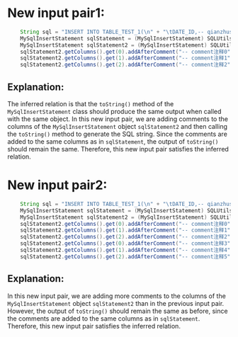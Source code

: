 # New input pair1:
```java
    String sql = "INSERT INTO TABLE_TEST_1(\n" + "\tDATE_ID,-- qianzhushi\n" + "\tCUS_NO -- houzhushi\n,\n" + "\tCUS_NAME\n" + ")\n" + "SELECT A.DATE_ID,\n" + "\tA.CUS_NO,\n" + "\tA.CUS_NAME\n" + "FROM TABLE_TEST_2 \n" + "WHERE COL1='1';";
    MySqlInsertStatement sqlStatement = (MySqlInsertStatement) SQLUtils.parseSingleStatement(sql, DbType.mysql, true);
    MySqlInsertStatement sqlStatement2 = (MySqlInsertStatement) SQLUtils.parseSingleStatement(sql, DbType.mysql, true);
    sqlStatement2.getColumns().get(0).addAfterComment("-- comment注释0");
    sqlStatement2.getColumns().get(1).addAfterComment("-- comment注释1");
    sqlStatement2.getColumns().get(2).addAfterComment("-- comment注释2");
```

## Explanation:
The inferred relation is that the `toString()` method of the `MySqlInsertStatement` class should produce the same output when called with the same object. In this new input pair, we are adding comments to the columns of the `MySqlInsertStatement` object `sqlStatement2` and then calling the `toString()` method to generate the SQL string. Since the comments are added to the same columns as in `sqlStatement`, the output of `toString()` should remain the same. Therefore, this new input pair satisfies the inferred relation.

# New input pair2:
```java
    String sql = "INSERT INTO TABLE_TEST_1(\n" + "\tDATE_ID,-- qianzhushi\n" + "\tCUS_NO -- houzhushi\n,\n" + "\tCUS_NAME\n" + ")\n" + "SELECT A.DATE_ID,\n" + "\tA.CUS_NO,\n" + "\tA.CUS_NAME\n" + "FROM TABLE_TEST_2 \n" + "WHERE COL1='1';";
    MySqlInsertStatement sqlStatement = (MySqlInsertStatement) SQLUtils.parseSingleStatement(sql, DbType.mysql, true);
    MySqlInsertStatement sqlStatement2 = (MySqlInsertStatement) SQLUtils.parseSingleStatement(sql, DbType.mysql, true);
    sqlStatement2.getColumns().get(0).addAfterComment("-- comment注释0");
    sqlStatement2.getColumns().get(1).addAfterComment("-- comment注释1");
    sqlStatement2.getColumns().get(2).addAfterComment("-- comment注释2");
    sqlStatement2.getColumns().get(0).addAfterComment("-- comment注释3");
    sqlStatement2.getColumns().get(1).addAfterComment("-- comment注释4");
    sqlStatement2.getColumns().get(2).addAfterComment("-- comment注释5");
```

## Explanation:
In this new input pair, we are adding more comments to the columns of the `MySqlInsertStatement` object `sqlStatement2` than in the previous input pair. However, the output of `toString()` should remain the same as before, since the comments are added to the same columns as in `sqlStatement`. Therefore, this new input pair satisfies the inferred relation.
